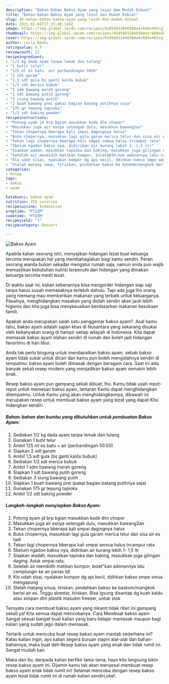 ```yaml
---
description: "Bahan-bahan Bakso Ayam yang lezat dan Mudah Dibuat"
title: "Bahan-bahan Bakso Ayam yang lezat dan Mudah Dibuat"
slug: 46-bahan-bahan-bakso-ayam-yang-lezat-dan-mudah-dibuat
date: 2021-02-04T17:33:40.144Z
image: https://img-global.cpcdn.com/recipes/910560318403b0a4/680x482cq70/bakso-ayam-foto-resep-utama.jpg
thumbnail: https://img-global.cpcdn.com/recipes/910560318403b0a4/680x482cq70/bakso-ayam-foto-resep-utama.jpg
cover: https://img-global.cpcdn.com/recipes/910560318403b0a4/680x482cq70/bakso-ayam-foto-resep-utama.jpg
author: Leila Banks
ratingvalue: 4.7
reviewcount: 12
recipeingredient:
- "1/2 kg dada ayam tanpa lemak dan tulang"
- "1 butir telur"
- "125 ml es batu  air perbandingan 5050"
- "2 sdt garam"
- "1,5 sdt gula bs ganti kaldu bubuk"
- "1/2 sdt merica bubuk"
- "1 sdm bawang merah goreng"
- "1 sdt bawang putih goreng"
- "3 siung bawang putih"
- "1 buah bawang prei pakai bagian batang putihnya saja"
- "175 gr tepung tapioka"
- "1/2 sdt baking powder"
recipeinstructions:
- "Potong ayam jd brp bgian masukkan kode dlm choper"
- "Masukkan juga air esnya setengah dulu, masukkan bawang2an"
- "Tekan chopernya bberapa kali smpai dagingnya halus"
- "Buka chopernya, masukkan lagi gula garam merica telur dan sisa air es tadi"
- "Tekan lagi chopernya bberapa kali smpai semua halus trcampur rata"
- "Sbelum ngadon bakso nya, didirikan air kurang lebih 1- 1,5 ltr"
- "Siapkan wadah, masukkan tapioka dan baking, masukkan juga gilingan daging. Aduk smpai rata."
- "Setelah air mendidih matikan kompor, bulat&#34;kan adonannya lalu cemplungin ke air panas tdi"
- "Klo udah slsai, nyalakan kompor dg api kecil, ddihkan bakso smpe smua mengapung"
- "Stelah matang smua, tiriskan, pindahkan bakso ke baskom/mangkok berisi air es. Tnggu sbentar, tiriskan. Bisa lgsung disantap dg kuah kaldu atau simpan dlm plastik masukin freezer, untuk stok"
categories:
- Resep
tags:
- bakso
- ayam

katakunci: bakso ayam 
nutrition: 256 calories
recipecuisine: Indonesian
preptime: "PT22M"
cooktime: "PT43M"
recipeyield: "1"
recipecategory: Dessert

---
```



![Bakso Ayam](https://img-global.cpcdn.com/recipes/910560318403b0a4/680x482cq70/bakso-ayam-foto-resep-utama.jpg)

Apabila kalian seorang istri, menyajikan hidangan lezat buat keluarga tercinta merupakan hal yang membahagiakan bagi kamu sendiri. Peran seorang  wanita bukan sekadar mengatur rumah saja, namun anda pun wajib memastikan kebutuhan nutrisi terpenuhi dan hidangan yang dimakan keluarga tercinta mesti lezat.

Di waktu  saat ini, kalian sebenarnya bisa mengorder hidangan siap saji tanpa harus susah memasaknya terlebih dahulu. Tapi ada juga lho orang yang memang mau memberikan makanan yang terbaik untuk keluarganya. Pasalnya, menghidangkan masakan yang diolah sendiri akan jauh lebih higienis dan kita juga bisa menyesuaikan berdasarkan makanan kesukaan famili. 



Apakah anda merupakan salah satu penggemar bakso ayam?. Asal kamu tahu, bakso ayam adalah sajian khas di Nusantara yang sekarang disukai oleh kebanyakan orang di hampir setiap wilayah di Indonesia. Kita dapat memasak bakso ayam olahan sendiri di rumah dan boleh jadi hidangan favoritmu di hari libur.

Anda tak perlu bingung untuk mendapatkan bakso ayam, sebab bakso ayam tidak sukar untuk dicari dan kamu pun boleh mengolahnya sendiri di tempatmu. bakso ayam boleh dimasak dengan beragam cara. Saat ini ada banyak sekali resep modern yang menjadikan bakso ayam semakin lebih enak.

Resep bakso ayam pun gampang sekali dibuat, lho. Kamu tidak usah repot-repot untuk memesan bakso ayam, lantaran Kamu dapat menghidangkan ditempatmu. Untuk Kamu yang akan menghidangkannya, dibawah ini merupakan resep untuk membuat bakso ayam yang lezat yang dapat Kita hidangkan sendiri.

<!--inarticleads1-->

##### Bahan-bahan dan bumbu yang dibutuhkan untuk pembuatan Bakso Ayam:

1. Sediakan 1/2 kg dada ayam tanpa lemak dan tulang
1. Gunakan 1 butir telur
1. Ambil 125 ml es batu + air (perbandingan 50:50)
1. Siapkan 2 sdt garam
1. Ambil 1,5 sdt gula (bs ganti kaldu bubuk)
1. Sediakan 1/2 sdt merica bubuk
1. Ambil 1 sdm bawang merah goreng
1. Siapkan 1 sdt bawang putih goreng
1. Sediakan 3 siung bawang putih
1. Siapkan 1 buah bawang prei (pakai bagian batang putihnya saja)
1. Gunakan 175 gr tepung tapioka
1. Ambil 1/2 sdt baking powder




<!--inarticleads2-->

##### Langkah-langkah menyiapkan Bakso Ayam:

1. Potong ayam jd brp bgian masukkan kode dlm choper
1. Masukkan juga air esnya setengah dulu, masukkan bawang2an
1. Tekan chopernya bberapa kali smpai dagingnya halus
1. Buka chopernya, masukkan lagi gula garam merica telur dan sisa air es tadi
1. Tekan lagi chopernya bberapa kali smpai semua halus trcampur rata
1. Sbelum ngadon bakso nya, didirikan air kurang lebih 1- 1,5 ltr
1. Siapkan wadah, masukkan tapioka dan baking, masukkan juga gilingan daging. Aduk smpai rata.
1. Setelah air mendidih matikan kompor, bulat&#34;kan adonannya lalu cemplungin ke air panas tdi
1. Klo udah slsai, nyalakan kompor dg api kecil, ddihkan bakso smpe smua mengapung
1. Stelah matang smua, tiriskan, pindahkan bakso ke baskom/mangkok berisi air es. Tnggu sbentar, tiriskan. Bisa lgsung disantap dg kuah kaldu atau simpan dlm plastik masukin freezer, untuk stok




Ternyata cara membuat bakso ayam yang nikamt tidak ribet ini gampang sekali ya! Kita semua dapat mencobanya. Cara Membuat bakso ayam Sangat sesuai banget buat kalian yang baru belajar memasak maupun bagi kalian yang sudah jago dalam memasak.

Tertarik untuk mencoba buat resep bakso ayam mantab sederhana ini? Kalau kalian ingin, ayo kalian segera buruan siapin alat-alat dan bahan-bahannya, maka buat deh Resep bakso ayam yang enak dan tidak rumit ini. Sangat mudah kan. 

Maka dari itu, daripada kalian berfikir lama-lama, hayo kita langsung bikin resep bakso ayam ini. Dijamin kamu tak akan menyesal membuat resep bakso ayam enak tidak rumit ini! Selamat mencoba dengan resep bakso ayam lezat tidak rumit ini di rumah kalian sendiri,oke!.

